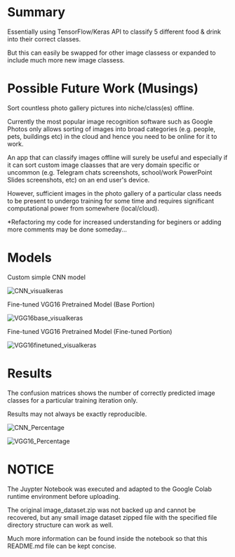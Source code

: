# Summary

Essentially using TensorFlow/Keras API to classify 5 different food & drink into their correct classes. 

But this can easily be swapped for other image classess or expanded to include much more new image classess. 

# Possible Future Work (Musings)

Sort countless photo gallery pictures into niche/class(es) offline.

Currently the most popular image recognition software such as Google Photos only allows sorting of images into broad categories (e.g. people, pets, buildings etc) in the cloud and hence you need to be online for it to work. 

An app that can classify images offline will surely be useful and especially if it can sort custom image claasses that are very domain specific or uncommon (e.g. Telegram chats screenshots, school/work PowerPoint Slides screenshots, etc) on an end user's device. 

However, sufficient images in the photo gallery of a particular class needs to be present to undergo training for some time and requires significant computational power from somewhere (local/cloud).  

*Refactoring my code for increased understanding for beginers or adding more comments may be done someday...

# Models
Custom simple CNN model 

![CNN_visualkeras](https://github.com/MSHI005/Multiclass-Image-Classification/assets/159223357/4a1314f7-4417-4a56-84fd-36ffb2309a6b)



Fine-tuned VGG16 Pretrained Model (Base Portion)

![VGG16base_visualkeras](https://github.com/MSHI005/Multiclass-Image-Classification/assets/159223357/ccd3f2e6-1b93-4e01-a501-2b108231f1ce)

Fine-tuned VGG16 Pretrained Model (Fine-tuned Portion)

![VGG16finetuned_visualkeras](https://github.com/MSHI005/Multiclass-Image-Classification/assets/159223357/14c00c89-1f53-41a7-9b81-fe51304e1f15)

# Results
The confusion matrices shows the number of correctly predicted image classes for a particular training iteration only. 

Results may not always be exactly reproducible.  

![CNN_Percentage](https://github.com/MSHI005/Multiclass-Image-Classification/assets/159223357/fbc9ef15-e292-4b81-90da-f8ae05b5c384)

![VGG16_Percentage](https://github.com/MSHI005/Multiclass-Image-Classification/assets/159223357/d706508e-8c2d-4cc3-8c69-06d6001d8679)

# NOTICE
The Juypter Notebook was executed and adapted to the Google Colab runtime environment before uploading.

The original image_dataset.zip was not backed up and cannot be recovered, but any small image dataset zipped file with the specified file directory structure can work as well.   

Much more information can be found inside the notebook so that this README.md file can be kept concise.
